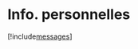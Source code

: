 # Info. personnelles

[!include[messages](infopersonnelles.messages.autogen.md)]







































































































